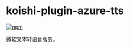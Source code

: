 # koishi-plugin-azure-tts

[![npm](https://img.shields.io/npm/v/koishi-plugin-azure-tts?style=flat-square)](https://www.npmjs.com/package/koishi-plugin-azure-tts)

微软文本转语音服务。
